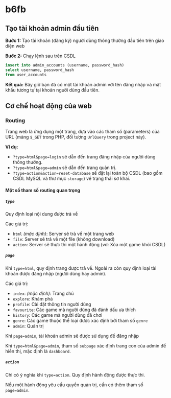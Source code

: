 # b6fb

## Tạo tài khoản admin đầu tiên

**Bước 1:** Tạo tài khoản (đăng ký) người dùng thông thường đầu tiên trên giao diện web

**Bước 2:** Chạy lệnh sau trên CSDL

```sql
insert into admin_accounts (username, password_hash)
select username, password_hash
from user_accounts
```

**Kết quả:** Bây giờ bạn đã có một tài khoản admin với tên đăng nhập và mật khẩu tương tự tại khoản người dùng đầu tiên.

## Cơ chế hoạt động của web

### Routing

Trang web là ứng dụng một trang, dựa vào các tham số (parameters) của URL (mảng `$_GET` trong PHP, đối tượng `UrlQuery` trong project này).

**Ví dụ:**
  * `?type=html&page=login` sẽ dẫn đến trang đăng nhập của người dùng thông thường.
  * `?type=html&page=admin` sẽ dẫn đến trang quản trị.
  * `?type=action&action=reset-database` sẽ đặt lại toàn bộ CSDL (bao gồm CSDL MySQL và thư mục `storage`) về trạng thái sơ khai.

#### Một số tham số routing quan trọng

##### `type`

Quy định loại nội dung được trả về

Các giá trị:
  * `html` _(mặc định)_: Server sẽ trả về một trang web
  * `file`: Server sẽ trả về một file (không download)
  * `action`: Server sẽ thực thi một hành động (vd: Xóa một game khỏi CSDL)

##### `page`

Khi `type=html`, quy định trang được trả về. Ngoài ra còn quy định loại tài khoản được đăng nhập (người dùng hay admin).

Các giá trị:
  * `index`: _(mặc định)_: Trang chủ
  * `explore`: Khám phá
  * `profile`: Cài đặt thông tin người dùng
  * `favourite`: Các game mà người dùng đã đánh dấu ưa thích
  * `history`: Các game mà người dùng đã chơi
  * `genre`: Các game thuộc thể loại được xác định bởi tham số `genre`
  * `admin`: Quản trị

Khi `page=admin`, tài khoản admin sẽ được sử dụng để đăng nhập

Khi `type=html&page=admin`, tham số `subpage` xác định trang con của admin để hiển thị, mặc định là `dashboard`.

##### `action`

Chỉ có ý nghĩa khi `type=action`. Quy định hành động được thực thi.

Nếu một hành động yêu cầu quyền quản trị, cần có thêm tham số `page=admin`.

